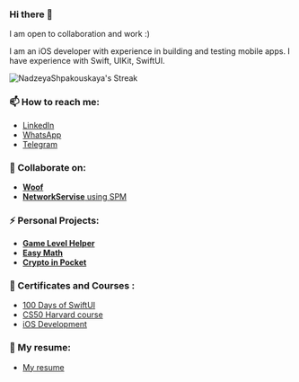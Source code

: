 ### Hi there 👋 
I am open to collaboration and work :) 

I am an iOS developer with experience in building and testing mobile apps.
I have experience with Swift, UIKit, SwiftUI. 

![NadzeyaShpakouskaya's Streak](https://github-readme-streak-stats.herokuapp.com/?user=NadzeyaShpakouskaya&theme=vue-dark&hide_border=true)

<!--
**NadzeyaShpakouskaya/NadzeyaShpakouskaya** is a ✨ _special_ ✨ repository because its `README.md` (this file) appears on your GitHub profile.

Here are some ideas to get you started:

- 🔭 I’m currently working on ...
- 🌱 I’m currently learning ...
- 👯 I’m looking to collaborate on ...
- 🤔 I’m looking for help with ...
- 💬 Ask me about ...
- 📫 How to reach me: ...
- 😄 Pronouns: ...
- ⚡ Fun fact: ...
-->

### 📫 How to reach me:
- [LinkedIn](https://t.co/EkJTY3hRF0)
- [WhatsApp](https://api.whatsapp.com/send/?phone=971585726445&text&type=phone_number&app_absent=0)
- [Telegram](https://t.me/NadzeyaSh)

### 👯 Collaborate on:
- [**Woof**](https://github.com/ios-course/ironfoudation-team-project)
- [**NetworkServise** using SPM](https://github.com/ios-course/simple-network-service)

### ⚡ Personal Projects:
 - [**Game Level Helper**](https://apps.apple.com/us/app/game-level-helper/id1499312939)
 - [**Easy Math**](https://github.com/NadzeyaShpakouskaya/EasyMath)
 - [**Crypto in Pocket**](https://github.com/NadzeyaShpakouskaya/CryptoInPocket)


### 🌱 Certificates and Courses :
 - [100 Days of SwiftUI](https://user-images.githubusercontent.com/32869814/185576950-83f3b44c-5af6-4e0d-9571-53bb350c8451.jpg)
 - [CS50 Harvard course](https://github.com/NadzeyaShpakouskaya/pesonal_information/blob/main/CS50_Certificates.pdf)
 - [iOS Development](https://github.com/NadzeyaShpakouskaya/pesonal_information/blob/main/Diploma%20Swiftbook.pdf)
 


### 📄 My resume:
- [My resume](https://github.com/NadzeyaShpakouskaya/personal_information/blob/main/iOS_Developer_NADZEYA_SHPAKOUSKAYA.pdf)

